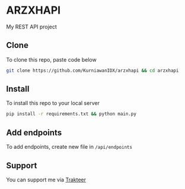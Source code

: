 # ARZXHAPI
My REST API project

## Clone
To clone this repo, paste code below
```sh
git clone https://github.com/KurniawanIDX/arzxhapi && cd arzxhapi
```

## Install
To install this repo to your local server
```sh
pip install -r requirements.txt && python main.py
```

## Add endpoints
To add endpoints, create new file in <code>/api/endpoints</code>

## Support
You can support me via <a href="https://trakteer.id/arzhav/tip">Trakteer</a>
